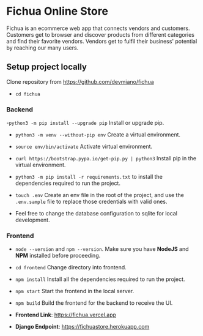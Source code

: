 # Fichua Online Store

Fichua is an ecommerce web app that connects vendors and customers. Customers get to browser and discover products from different categories and find their favorite vendors. Vendors get to fulfil their business' potential by reaching our many users.

## Setup project locally

Clone repository from https://github.com/devmiano/fichua

- `cd fichua`

### Backend

-`python3 -m pip install --upgrade pip` Install or upgrade pip.

- `python3 -m venv --without-pip env` Create a virtual environment.

- `source env/bin/activate` Activate virtual environment.

- `curl https://bootstrap.pypa.io/get-pip.py | python3` Install pip in the virtual environment.

- `python3 -m pip install -r requirements.txt` to install the dependencies required to run the project.

- `touch .env` Create an env file in the root of the project, and use the `.env.sample` file to replace those credentials
  with valid ones.

- Feel free to change the database configuration to sqlite for local development.

### Frontend

- `node --version` and `npm --version`. Make sure you have **NodeJS** and **NPM** installed before proceeding.

- `cd frontend` Change directory into frontend.

- `npm install` Install all the dependencies required to run the project.

- `npm start` Start the frontend in the local server.

- `npm build` Build the frontend for the backend to receive the UI.

- **Frontend Link**: https://fichua.vercel.app
- **Django Endpoint**: https://fichuastore.herokuapp.com
